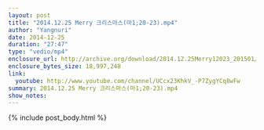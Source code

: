 ```yaml
---
layout: post
title: "2014.12.25 Merry 크리스마스(마1;20-23).mp4"
author: "Yangnuri"
date: 2014-12-25
duration: "27:47"
type: "vedio/mp4"
enclosure_url: http://archive.org/download/2014.12.25Merry12023_201501/2014.12.25%20Merry%20%ED%81%AC%EB%A6%AC%EC%8A%A4%EB%A7%88%EC%8A%A4%28%EB%A7%881%3B20-23%29.mp4
enclosure_bytes_size: 18,997,248
link:
  youtube: http://www.youtube.com/channel/UCcx23KhkV_-P7ZygYCq8wFw
summary: 2014.12.25 Merry 크리스마스(마1;20-23).mp4
show_notes:
---
```


{% include post_body.html %}

